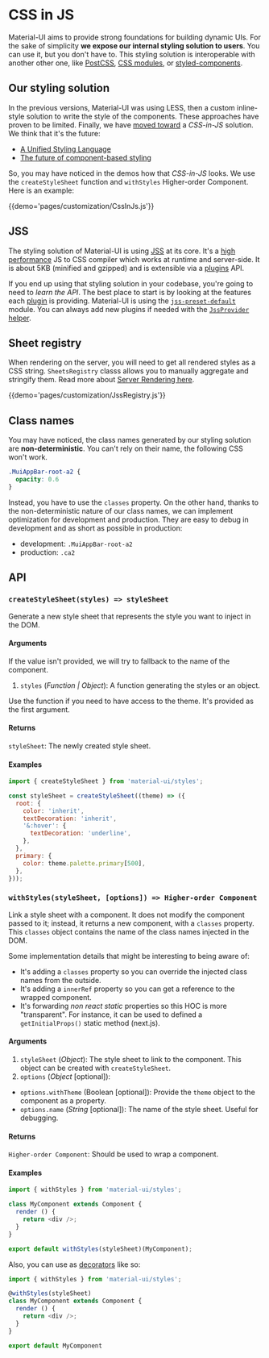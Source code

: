 # CSS in JS

Material-UI aims to provide strong foundations for building dynamic UIs.
For the sake of simplicity **we expose our internal styling solution to users**.
You can use it, but you don't have to. This styling solution is interoperable with another other one, like [PostCSS](https://github.com/postcss/postcss), [CSS modules](https://github.com/css-modules), or [styled-components](https://github.com/styled-components/styled-components).

## Our styling solution

In the previous versions, Material-UI was using LESS, then a custom inline-style solution to write the style of the components.
These approaches have proven to be limited.
Finally, we have [moved toward](https://github.com/oliviertassinari/a-journey-toward-better-style) a *CSS-in-JS* solution. We think that it's the future:
- [A Unified Styling Language](https://medium.com/seek-blog/a-unified-styling-language-d0c208de2660)
- [The future of component-based styling](https://medium.freecodecamp.com/css-in-javascript-the-future-of-component-based-styling-70b161a79a32)

So, you may have noticed in the demos how that *CSS-in-JS* looks.
We use the `createStyleSheet` function and `withStyles` Higher-order Component.
Here is an example:

{{demo='pages/customization/CssInJs.js'}}

## JSS

The styling solution of Material-UI is using [JSS](https://github.com/cssinjs/jss) at its core.
It's a [high performance](https://github.com/cssinjs/jss/blob/master/docs/performance.md) JS to CSS compiler which works at runtime and server-side.
It is about 5KB (minified and gzipped) and is extensible via a [plugins](https://github.com/cssinjs/jss/blob/master/docs/plugins.md) API.

If you end up using that styling solution in your codebase, you're going to need to *learn the API*.
The best place to start is by looking at the features each [plugin](http://cssinjs.org/plugins) is providing. Material-UI is using the [`jss-preset-default`](http://cssinjs.org/jss-preset-default) module. You can always add new plugins if needed with the [`JssProvider` helper](https://github.com/cssinjs/react-jss#custom-setup).

## Sheet registry

When rendering on the server, you will need to get all rendered styles as a CSS string.
`SheetsRegistry` classs allows you to manually aggregate and stringify them.
Read more about [Server Rendering here](/guides/server-rendering).

{{demo='pages/customization/JssRegistry.js'}}

## Class names

You may have noticed, the class names generated by our styling solution are **non-deterministic**.
You can't rely on their name, the following CSS won't work.
```css
.MuiAppBar-root-a2 {
  opacity: 0.6
}
```

Instead, you have to use the `classes` property.
On the other hand, thanks to the non-deterministic nature of our class names, we
can implement optimization for development and production.
They are easy to debug in development and as short as possible in production:

- development: `.MuiAppBar-root-a2`
- production: `.ca2`

## API

### `createStyleSheet(styles) => styleSheet`

Generate a new style sheet that represents the style you want to inject in the DOM.

#### Arguments

If the value isn't provided, we will try to fallback to the name of the component.
1. `styles` (*Function | Object*): A function generating the styles or an object.

Use the function if you need to have access to the theme. It's provided as the first argument.

#### Returns

`styleSheet`: The newly created style sheet.

#### Examples

```js
import { createStyleSheet } from 'material-ui/styles';

const styleSheet = createStyleSheet((theme) => ({
  root: {
    color: 'inherit',
    textDecoration: 'inherit',
    '&:hover': {
      textDecoration: 'underline',
    },
  },
  primary: {
    color: theme.palette.primary[500],
  },
}));
```

### `withStyles(styleSheet, [options]) => Higher-order Component`

Link a style sheet with a component.
It does not modify the component passed to it; instead, it returns a new component, with a `classes` property.
This `classes` object contains the name of the class names injected in the DOM.

Some implementation details that might be interesting to being aware of:
- It's adding a `classes` property so you can override the injected class names from the outside.
- It's adding a `innerRef` property so you can get a reference to the wrapped component.
- It's forwarding *non react static* properties so this HOC is more "transparent".
For instance, it can be used to defined a `getInitialProps()` static method (next.js).

#### Arguments

1. `styleSheet` (*Object*): The style sheet to link to the component. This object can be created with `createStyleSheet`.
2. `options` (*Object* [optional]):
  - `options.withTheme` (Boolean [optional]): Provide the `theme` object to the component as a property.
  - `options.name` (*String* [optional]): The name of the style sheet. Useful for debugging.

#### Returns

`Higher-order Component`: Should be used to wrap a component.

#### Examples

```js
import { withStyles } from 'material-ui/styles';

class MyComponent extends Component {
  render () {
    return <div />;
  }
}

export default withStyles(styleSheet)(MyComponent);
```

Also, you can use as [decorators](https://babeljs.io/docs/plugins/transform-decorators/) like so:

```js
import { withStyles } from 'material-ui/styles';

@withStyles(styleSheet)
class MyComponent extends Component {
  render () {
    return <div />;
  }
}

export default MyComponent
```
